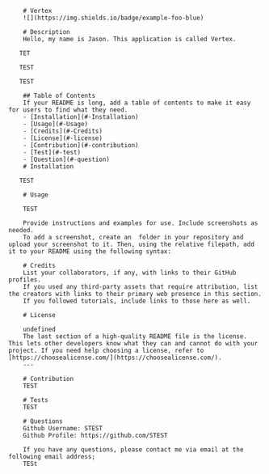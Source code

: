 
        # Vertex
        ![](https://img.shields.io/badge/example-foo-blue)
        
        # Description
        Hello, my name is Jason. This application is called Vertex.
      
       TET

       TEST

       TEST

        ## Table of Contents 
        If your README is long, add a table of contents to make it easy for users to find what they need.
        - [Installation](#-Installation)
        - [Usage](#-Usage)
        - [Credits](#-Credits)
        - [License](#-license)
        - [Contribution](#-contribution)
        - [Test](#-test)
        - [Question](#-question)
        # Installation

       TEST

        # Usage

        TEST

        Provide instructions and examples for use. Include screenshots as needed.
        To add a screenshot, create an  folder in your repository and upload your screenshot to it. Then, using the relative filepath, add it to your README using the following syntax:
           
        # Credits
        List your collaborators, if any, with links to their GitHub profiles.
        If you used any third-party assets that require attribution, list the creators with links to their primary web presence in this section.
        If you followed tutorials, include links to those here as well.

        # License

        undefined
        The last section of a high-quality README file is the license. This lets other developers know what they can and cannot do with your project. If you need help choosing a license, refer to [https://choosealicense.com/](https://choosealicense.com/).
        ---
        
        # Contribution
        TEST

        # Tests
        TEST

        # Questions
        Github Username: STEST
        Github Profile: https://github.com/STEST

        If you have any questions, please contact me via email at the following email address;
        TESt
     